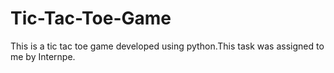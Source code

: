 # Tic-Tac-Toe-Game
This is a tic tac toe game developed using python.This task was assigned to me by Internpe.
